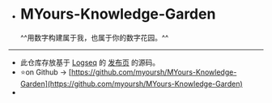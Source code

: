 - # MYours-Knowledge-Garden
  
  ^^用数字构建属于我，也属于你的数字花园。^^
- ---
- 此仓库存放基于 [Logseq](https://logseq.com/) 的 [发布页](https://myoursh.vercel.app/) 的源码。
- ⭐on Github → [https://github.com/myoursh/MYours-Knowledge-Garden](https://github.com/myoursh/MYours-Knowledge-Garden)
-